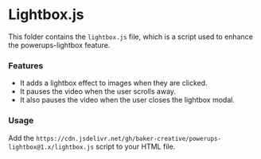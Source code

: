 # Lightbox.js

This folder contains the `lightbox.js` file, which is a script used to enhance the powerups-lightbox feature.

### Features

- It adds a lightbox effect to images when they are clicked.
- It pauses the video when the user scrolls away.
- It also pauses the video when the user closes the lightbox modal.

### Usage

Add the `https://cdn.jsdelivr.net/gh/baker-creative/powerups-lightbox@1.x/lightbox.js` script to your HTML file.
